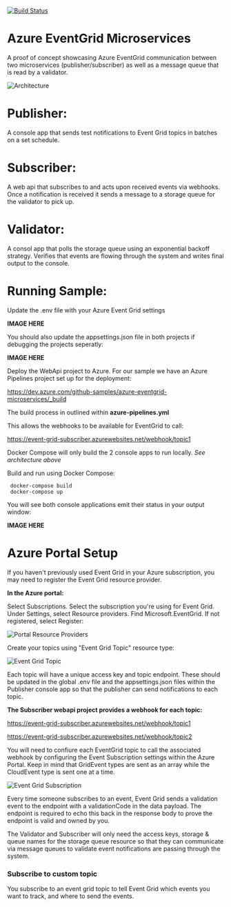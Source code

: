 [![Build Status](https://dev.azure.com/Github-Samples/Azure-EventGrid-Microservices/_apis/build/status/INNVTV.Azure-EventGrid-Microservices)](https://dev.azure.com/Github-Samples/Azure-EventGrid-Microservices/_build/latest?definitionId=1)

# Azure EventGrid Microservices
A proof of concept showcasing Azure EventGrid communication between two microservices (publisher/subscriber) as well as a message queue that is read by a validator.

![Architecture](https://github.com/INNVTV/Azure-EventGrid-Microservices/blob/master/_docs/imgs/architecture.png)


# Publisher:
A console app that sends test notifications to Event Grid topics in batches on a set schedule.

# Subscriber:
A web api that subscribes to and acts upon received events via webhooks. Once a notification is received it sends a message to a storage queue for the validator to pick up.

# Validator:
A consol app that polls the storage queue using an exponential backoff strategy. Verifies that events are flowing through the system and writes final output to the console.

# Running Sample:
Update the .env file with your Azure Event Grid settings

**IMAGE HERE**

You should also update the appsettings.json file in both projects if debugging the projects seperatly:

**IMAGE HERE**

Deploy the WebApi project to Azure. For our sample we have an Azure Pipelines project set up for the deployment:

https://dev.azure.com/github-samples/azure-eventgrid-microservices/_build

The build process in outlined within **azure-pipelines.yml**

This allows the webhooks to be available for EventGrid to call:

https://event-grid-subscriber.azurewebsites.net/webhook/topic1

Docker Compose will only build the 2 console apps to run locally. *See architecture above*

Build and run using Docker Compose:

     docker-compose build
     docker-compose up

You will see both console applications emit their status in your output window:

**IMAGE HERE**

# Azure Portal Setup

If you haven't previously used Event Grid in your Azure subscription, you may need to register the Event Grid resource provider.

**In the Azure portal:**

Select Subscriptions.
Select the subscription you're using for Event Grid.
Under Settings, select Resource providers.
Find Microsoft.EventGrid.
If not registered, select Register:

![Portal Resource Providers](https://github.com/INNVTV/Azure-EventGrid-Microservices/blob/master/_docs/imgs/portal-resource-providers.png)

Create your topics using "Event Grid Topic" resource type:

![Event Grid Topic](https://github.com/INNVTV/Azure-EventGrid-Microservices/blob/master/_docs/imgs/event-grid-topic.png)


Each topic will have a unique access key and topic endpoint. These should be updated in the global .env file and the appsettings.json files within the Publisher console app so that the publisher can send notifications to each topic.

**The Subscriber webapi project provides a webhook for each topic:**

https://event-grid-subscriber.azurewebsites.net/webhook/topic1

https://event-grid-subscriber.azurewebsites.net/webhook/topic2

You will need to confiure each EventGrid topic to call the associated webhook by configuring the Event Subscription settings within the Azure Portal. Keep in mind that GridEvent types are sent as an array while the CloudEvent type is sent one at a time.

![Event Grid Subscription](https://github.com/INNVTV/Azure-EventGrid-Microservices/blob/master/_docs/imgs/event-grid-subscription.png)


Every time someone subscribes to an event, Event Grid sends a validation event to the endpoint with a validationCode in the data payload. The endpoint is required to echo this back in the response body to prove the endpoint is valid and owned by you. 

The Validator and Subscriber will only need the access keys, storage & queue names for the storage queue resource so that they can communicate via message queues to validate event notifications are passing through the system.

### **Subscribe to custom topic**
You subscribe to an event grid topic to tell Event Grid which events you want to track, and where to send the events.